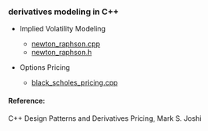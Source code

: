 ### derivatives modeling in C++

- Implied Volatility Modeling
     - [newton_raphson.cpp](https://github.com/manuelmusngi/derivatives-modeling/blob/main/newton_raphson.cpp) 
     - [newton_raphson.h](https://github.com/manuelmusngi/derivatives-modeling/blob/main/newton_raphson.h)
    
- Options Pricing
     - [black_scholes_pricing.cpp](https://github.com/manuelmusngi/derivatives-modeling/blob/main/black_scholes_pricing.cpp)
     
#### Reference:

C++ Design Patterns and Derivatives Pricing, Mark S. Joshi
